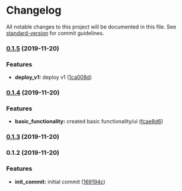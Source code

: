 # Changelog

All notable changes to this project will be documented in this file. See [standard-version](https://github.com/conventional-changelog/standard-version) for commit guidelines.

### [0.1.5](https://github.com/darylwalsh/react-next-amplify-graphql/compare/v0.1.4...v0.1.5) (2019-11-20)


### Features

* **deploy_v1:** deploy v1 ([1ca008d](https://github.com/darylwalsh/react-next-amplify-graphql/commit/1ca008d417242e320aa01942c386b870492ba213))

### [0.1.4](https://github.com/darylwalsh/react-next-amplify-graphql/compare/v0.1.3...v0.1.4) (2019-11-20)


### Features

* **basic_functionality:** created basic functionality/ui ([fcae8d6](https://github.com/darylwalsh/react-next-amplify-graphql/commit/fcae8d69d211f62d91bf8549b834f4c8052c063d))

### [0.1.3](https://github.com/darylwalsh/react-next-amplify-graphql/compare/v0.1.2...v0.1.3) (2019-11-20)

### 0.1.2 (2019-11-20)


### Features

* **init_commit:** initial commit ([169194c](https://github.com/darylwalsh/react-next-amplify-graphql/commit/169194cec64cd4b18b8fbdf2cdc38133f5995ff0))
